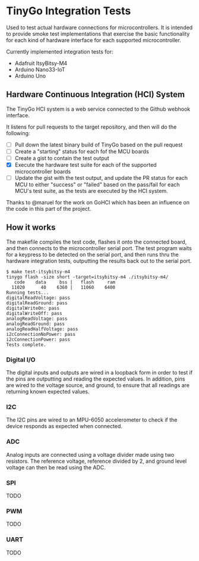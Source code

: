 # TinyGo Integration Tests

Used to test actual hardware connections for microcontrollers. It is intended to provide smoke test implementations that exercise the basic functionality for each kind of hardware interface for each supported microcontroller.

Currently implemented integration tests for:

- Adafruit ItsyBitsy-M4
- Arduino Nano33-IoT
- Arduino Uno

## Hardware Continuous Integration (HCI) System

The TinyGo HCI system is a web service connected to the Github webhook interface.

It listens for pull requests to the target repository, and then will do the following:

- [ ] Pull down the latest binary build of TinyGo based on the pull request
- [ ] Create a "starting" status for each fof the MCU boards
- [ ] Create a gist to contain the test output
- [x] Execute the hardware test suite for each of the supported microcontroller boards
- [ ] Update the gist with the test output, and update the PR status for each MCU to either "success" or "failed" based on the pass/fail for each MCU's test suite, as the tests are executed by the HCI system.

Thanks to @maruel for the work on GoHCI which has been an influence on the code in this part of the project.

## How it works

The makefile compiles the test code, flashes it onto the connected board, and then connects to the microcontroller serial port. The test program waits for a keypress to be detected on the serial port, and then runs thru the hardware integration tests, outputting the results back out to the serial port.

```
$ make test-itsybitsy-m4 
tinygo flash -size short -target=itsybitsy-m4 ./itsybitsy-m4/
   code    data     bss |   flash     ram
  11020      40    6360 |   11060    6400
Running tests...
digitalReadVoltage: pass
digitalReadGround: pass
digitalWriteOn: pass
digitalWriteOff: pass
analogReadVoltage: pass
analogReadGround: pass
analogReadHalfVoltage: pass
i2cConnectionNoPower: pass
i2cConnectionPower: pass
Tests complete.
```

### Digital I/O

The digital inputs and outputs are wired in a loopback form in order to test if the pins are outputting and reading the expected values. In addition, pins are wired to the voltage source, and ground, to ensure that all readings are returning known expected values.

### I2C

The I2C pins are wired to an MPU-6050 accelerometer to check if the device responds as expected when connected.

### ADC

Analog inputs are connected using a voltage divider made using two resistors. The reference voltage, reference divided by 2, and ground level voltage can then be read using the ADC.

### SPI

TODO

### PWM

TODO

### UART

TODO

